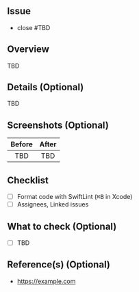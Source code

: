 ## Issue

- close #TBD

## Overview

TBD

## Details (Optional)

TBD

## Screenshots (Optional)

|Before|After|
|:--:|:--:|
|TBD|TBD|

## Checklist

- [ ] Format code with SwiftLint (<kbd>⌘B</kbd> in Xcode)
- [ ] Assignees, Linked issues

## What to check (Optional)

- [ ] TBD

## Reference(s) (Optional)

- https://example.com
